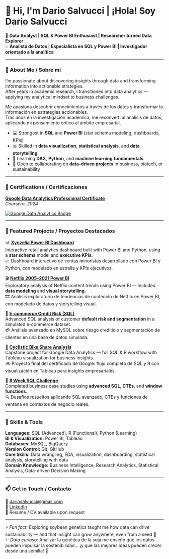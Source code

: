 # 👋 Hi, I'm Dario Salvucci | ¡Hola! Soy Dario Salvucci  

🎯 **Data Analyst | SQL & Power BI Enthusiast | Researcher turned Data Explorer**  
💡 **Analista de Datos | Especialista en SQL y Power BI | Investigador orientado a la analítica**

---

### 👀 About Me / Sobre mí  

I’m passionate about discovering insights through data and transforming information into actionable strategies.  
After years in academic research, I transitioned into data analytics — applying my analytical mindset to business challenges.  

Me apasiona descubrir conocimientos a través de los datos y transformar la información en estrategias accionables.  
Tras años en la investigación académica, me reconvertí al análisis de datos, aplicando mi pensamiento crítico al ámbito empresarial.  

- 💻 Strongest in **SQL** and **Power BI** (star schema modeling, dashboards, KPIs)  
- 📊 Skilled in **data visualization**, **statistical analysis**, and **data storytelling**  
- 🌱 Learning **DAX**, **Python**, and **machine learning fundamentals**  
- 🤝 Open to collaborating on **data-driven projects** in business, biotech, or sustainability  

---

### 🏅 Certifications / Certificaciones  

**[Google Data Analytics Professional Certificate](https://www.credly.com/badges/7c1315ba-3747-4195-a38a-6951966614d3/public_url)**  
*Coursera, 2024*  

[![Google Data Analytics Badge](https://images.credly.com/size/110x110/images/0c7953e9-440c-4a42-9a22-89e79f4a6cc3/image.png)](https://www.credly.com/badges/7c1315ba-3747-4195-a38a-6951966614d3/public_url)


---

### 💼 Featured Projects / Proyectos Destacados  

📊 **[Xynzelia Power BI Dashboard](https://github.com/DSalvucciData/xynzelia-powerbi-dashboard)**  
Interactive retail analytics dashboard built with Power BI and Python, using a **star schema** model and **executive KPIs**.  
📈 Dashboard interactivo de ventas minoristas desarrollado con Power BI y Python, con modelado en estrella y KPIs ejecutivos.  

🎬 **[Netflix 2005–2021 Power BI](https://github.com/DSalvucciData/Netflix-2005-2021-PowerBI)**  
Exploratory analysis of Netflix content trends using Power BI — includes **data modeling** and **visual storytelling**.  
🎞️ Análisis exploratorio de tendencias de contenido de Netflix en Power BI, con modelado de datos y storytelling visual.  

🏦 **[E-commerce Credit Risk (SQL)](https://github.com/DSalvucciData/Analisis_SQL_Riesgo_Crediticio_Ecommerce)**  
Advanced SQL analysis of customer **default risk and segmentation** in a simulated e-commerce dataset.  
💳 Análisis avanzado en MySQL sobre riesgo crediticio y segmentación de clientes en una base de datos simulada.  

🚴 **[Cyclistic Bike Share Analysis](https://github.com/DSalvucciData/Cyclistic-Bike-Share-Analysis)**  
Capstone project for Google Data Analytics — full SQL & R workflow with Tableau visualization for business insights.  
🚲 Proyecto final del certificado de Google: flujo completo de SQL y R con visualización en Tableau para insights empresariales.  

🧩 **[8 Week SQL Challenge](https://github.com/DSalvucciData/8-Week-SQL-Challenge)**  
Completed business case studies using **advanced SQL**, **CTEs**, and **window functions**.  
🔍 Desafíos resueltos aplicando SQL avanzado, CTEs y funciones de ventana en contextos de negocio reales.  

---

### 🧠 Skills & Tools

**Languages:** SQL (Advanced), R (Functional), Python (Learning)  
**BI & Visualization:** Power BI, Tableau  
**Databases:** MySQL, BigQuery  
**Version Control:** Git, GitHub  
**Core Skills:** Data wrangling, EDA, visualization, dashboarding, statistical analysis, storytelling with data  
**Domain Knowledge:** Business Intelligence, Research Analytics, Statistical Analysis, Data-driven Decision Making

---

### 📫 Get in Touch / Contacto  

📧 [dariosalvucci@gmail.com](mailto:dariosalvucci@gmail.com)  
🔗 [LinkedIn](https://linkedin.com/in/dario-salvucci)  
📄 Resume / CV available upon request  

---

⚡ *Fun fact:* Exploring soybean genetics taught me how data can drive sustainability — and that insight can grow anywhere, even from a seed 🌱  
✨ *Dato curioso:* Analizar la genética de la soja me enseñó que los datos pueden impulsar la sostenibilidad… ¡y que las mejores ideas pueden crecer desde una semilla! 🌿


